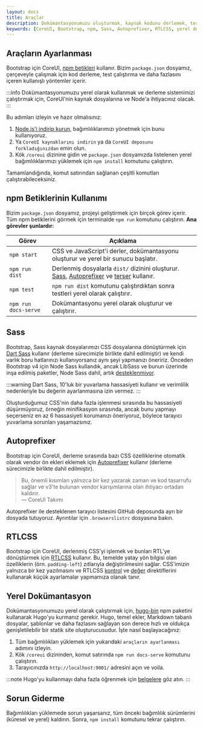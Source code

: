 ```yaml
---
layout: docs
title: Araçlar
description: Dokümantasyonumuzu oluşturmak, kaynak kodunu derlemek, testleri çalıştırmak ve daha fazlası için Bootstrap için CoreUI'yi kullanmayı öğrenin. Bu rehber, CoreUI ile ilgili araçları ayarlamak ve kullanmak için gerekli adımları kapsamaktadır.
keywords: [CoreUI, Bootstrap, npm, Sass, Autoprefixer, RTLCSS, yerel dokümantasyon]
---
```


## Araçların Ayarlanması

Bootstrap için CoreUI, [npm betikleri](https://docs.npmjs.com/misc/scripts/) kullanır. Bizim `package.json` dosyamız, çerçeveyle çalışmak için kod derleme, test çalıştırma ve daha fazlasını içeren kullanışlı yöntemler içerir.

:::info
Dokümantasyonumuzu yerel olarak kullanmak ve derleme sistemimizi çalıştırmak için, CoreUI'nin kaynak dosyalarına ve Node'a ihtiyacınız olacak.
:::

Bu adımları izleyin ve hazır olmalısınız:

1. [Node.js'i indirip kurun](https://nodejs.org/en/download/), bağımlılıklarımızı yönetmek için bunu kullanıyoruz.
2. Ya `CoreUI kaynaklarını indirin` ya da `CoreUI deposunu forkladığınızdan` emin olun.
3. Kök `/coreui` dizinine gidin ve `package.json` dosyamızda listelenen yerel bağımlılıklarımızı yüklemek için `npm install` komutunu çalıştırın.

Tamamlandığında, komut satırından sağlanan çeşitli komutları çalıştırabileceksiniz.

## npm Betiklerinin Kullanımı

Bizim `package.json` dosyamız, projeyi geliştirmek için birçok görev içerir. Tüm npm betiklerini görmek için terminalde `npm run` komutunu çalıştırın. **Ana görevler şunlardır:**


| Görev | Açıklama |
| --- | --- |
| `npm start` | CSS ve JavaScript'i derler, dokümantasyonu oluşturur ve yerel bir sunucu başlatır. |
| `npm run dist` | Derlenmiş dosyalarla `dist/` dizinini oluşturur. [Sass](https://sass-lang.com/), [Autoprefixer](https://github.com/postcss/autoprefixer) ve [terser](https://github.com/terser/terser) kullanır. |
| `npm test` | `npm run dist` komutunu çalıştırdıktan sonra testleri yerel olarak çalıştırır. |
| `npm run docs-serve` | Dokümantasyonu yerel olarak oluşturur ve çalıştırır. |
## Sass

Bootstrap, Sass kaynak dosyalarımızı CSS dosyalarına dönüştürmek için [Dart Sass](https://sass-lang.com/dart-sass) kullanır (derleme sürecimizle birlikte dahil edilmiştir) ve kendi varlık boru hatlarınızı kullanıyorsanız aynı şeyi yapmanızı öneririz. Önceden Bootstrap v4 için Node Sass kullandık, ancak LibSass ve bunun üzerinde inşa edilmiş paketler, Node Sass dahil, artık [desteklenmiyor](https://sass-lang.com/blog/libsass-is-deprecated).

:::warning
Dart Sass, 10'luk bir yuvarlama hassasiyeti kullanır ve verimlilik nedenleriyle bu değerin ayarlanmasına izin vermez. 
:::

Oluşturduğumuz CSS'nin daha fazla işlenmesi sırasında bu hassasiyeti düşürmüyoruz, örneğin minifikasyon sırasında, ancak bunu yapmayı seçerseniz en az 6 hassasiyeti korumanızı öneriyoruz, böylece tarayıcı yuvarlama sorunları yaşamazsınız.

## Autoprefixer

Bootstrap için CoreUI, derleme sırasında bazı CSS özelliklerine otomatik olarak vendor ön ekleri eklemek için [Autoprefixer](https://github.com/postcss/autoprefixer) kullanır (derleme sürecimizle birlikte dahil edilmiştir). 

> Bu, önemli kısımları yalnızca bir kez yazarak zaman ve kod tasarrufu sağlar ve v3'te bulunan vendor karışımlarına olan ihtiyacı ortadan kaldırır.  
> — CoreUI Takımı

Autoprefixer ile desteklenen tarayıcı listesini GitHub deposunda ayrı bir dosyada tutuyoruz. Ayrıntılar için `.browserslistrc` dosyasına bakın.

## RTLCSS

Bootstrap için CoreUI, derlenmiş CSS'yi işlemek ve bunları RTL'ye dönüştürmek için [RTLCSS](https://rtlcss.com/) kullanır. Bu, temelde yatay yön bilgisi olan özelliklerin (örn. `padding-left`) zıtlarıyla değiştirilmesini sağlar. CSS'imizin yalnızca bir kez yazılmasını ve RTLCSS [kontrol](https://rtlcss.com/learn/usage-guide/control-directives/) ve [değer](https://rtlcss.com/learn/usage-guide/value-directives/) direktiflerini kullanarak küçük ayarlamalar yapmamıza olanak tanır.

## Yerel Dokümantasyon

Dokümantasyonumuzu yerel olarak çalıştırmak için, [hugo-bin](https://www.npmjs.com/package/hugo-bin) npm paketini kullanarak Hugo'yu kurmanız gerekir. Hugo, temel ekler, Markdown tabanlı dosyalar, şablonlar ve daha fazlasını sağlayan son derece hızlı ve oldukça genişletilebilir bir statik site oluşturucusudur. İşte nasıl başlayacağınız:

1. Tüm bağımlılıkları yüklemek için yukarıdaki `araçların ayarlanması` adımını izleyin.
2. Kök `/coreui` dizininden, komut satırında `npm run docs-serve` komutunu çalıştırın.
3. Tarayıcınızda `http://localhost:9001/` adresini açın ve voila.

:::note
Hugo'yu kullanmayı daha fazla öğrenmek için [belgelere](https://gohugo.io/documentation/) göz atın.
:::

## Sorun Giderme

Bağımlılıkları yüklemede sorun yaşarsanız, tüm önceki bağımlılık sürümlerini (küresel ve yerel) kaldırın. Sonra, `npm install` komutunu tekrar çalıştırın.